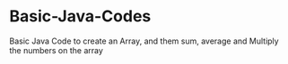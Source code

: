 # Basic-Java-Codes
Basic Java Code to create an Array, and them sum, average and Multiply the numbers on the array
